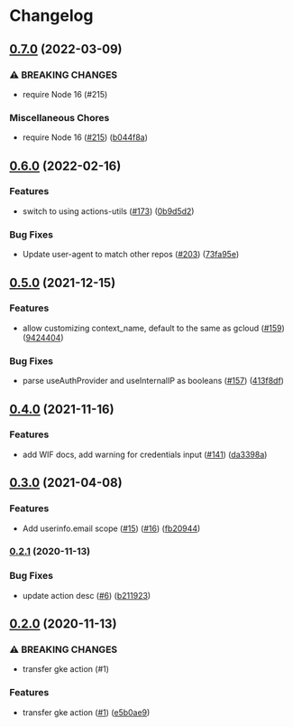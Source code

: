 # Changelog

## [0.7.0](https://www.github.com/google-github-actions/get-gke-credentials/compare/v0.6.0...v0.7.0) (2022-03-09)


### ⚠ BREAKING CHANGES

* require Node 16 (#215)

### Miscellaneous Chores

* require Node 16 ([#215](https://www.github.com/google-github-actions/get-gke-credentials/issues/215)) ([b044f8a](https://www.github.com/google-github-actions/get-gke-credentials/commit/b044f8a93871e4b36b15adb52cec9b9cda4c5f3f))

## [0.6.0](https://www.github.com/google-github-actions/get-gke-credentials/compare/v0.5.0...v0.6.0) (2022-02-16)


### Features

* switch to using actions-utils ([#173](https://www.github.com/google-github-actions/get-gke-credentials/issues/173)) ([0b9d5d2](https://www.github.com/google-github-actions/get-gke-credentials/commit/0b9d5d2520a0daee75622b9fe3c61e2fccbea167))


### Bug Fixes

* Update user-agent to match other repos ([#203](https://www.github.com/google-github-actions/get-gke-credentials/issues/203)) ([73fa95e](https://www.github.com/google-github-actions/get-gke-credentials/commit/73fa95e2d1b67c873f58728ffd884b9c11e1f856))

## [0.5.0](https://www.github.com/google-github-actions/get-gke-credentials/compare/v0.4.0...v0.5.0) (2021-12-15)


### Features

* allow customizing context_name, default to the same as gcloud ([#159](https://www.github.com/google-github-actions/get-gke-credentials/issues/159)) ([9424404](https://www.github.com/google-github-actions/get-gke-credentials/commit/94244049a45904ba6473b3046af7d84edf620af7))


### Bug Fixes

* parse useAuthProvider and useInternalIP as booleans ([#157](https://www.github.com/google-github-actions/get-gke-credentials/issues/157)) ([413f8df](https://www.github.com/google-github-actions/get-gke-credentials/commit/413f8df6d4b1ce85f3a251f75c19b7b49272ee75))

## [0.4.0](https://www.github.com/google-github-actions/get-gke-credentials/compare/v0.3.0...v0.4.0) (2021-11-16)


### Features

* add WIF docs, add warning for credentials input ([#141](https://www.github.com/google-github-actions/get-gke-credentials/issues/141)) ([da3398a](https://www.github.com/google-github-actions/get-gke-credentials/commit/da3398a20a039aa74fe3d39007ad64a3fd720c3e))

## [0.3.0](https://www.github.com/google-github-actions/get-gke-credentials/compare/v0.2.1...v0.3.0) (2021-04-08)


### Features

* Add userinfo.email scope ([#15](https://www.github.com/google-github-actions/get-gke-credentials/issues/15)) ([#16](https://www.github.com/google-github-actions/get-gke-credentials/issues/16)) ([fb20944](https://www.github.com/google-github-actions/get-gke-credentials/commit/fb2094492a5ee4105b6fab09f5c9d5cbbb6dd162))

### [0.2.1](https://www.github.com/google-github-actions/get-gke-credentials/compare/v0.2.0...v0.2.1) (2020-11-13)


### Bug Fixes

* update action desc ([#6](https://www.github.com/google-github-actions/get-gke-credentials/issues/6)) ([b211923](https://www.github.com/google-github-actions/get-gke-credentials/commit/b211923b15d478de2a93032c74f5144de182a20e))

## [0.2.0](https://www.github.com/google-github-actions/get-gke-credentials/compare/v0.1.0...v0.2.0) (2020-11-13)


### ⚠ BREAKING CHANGES

* transfer gke action (#1)

### Features

* transfer gke action ([#1](https://www.github.com/google-github-actions/get-gke-credentials/issues/1)) ([e5b0ae9](https://www.github.com/google-github-actions/get-gke-credentials/commit/e5b0ae92de57ba234a81947d7c83d103631b11cf))
